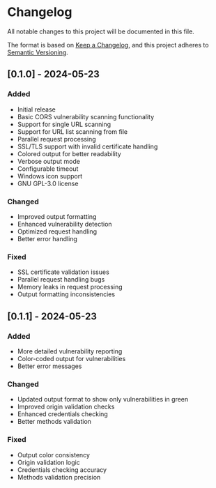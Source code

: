 # Changelog

All notable changes to this project will be documented in this file.

The format is based on [Keep a Changelog](https://keepachangelog.com/en/1.0.0/),
and this project adheres to [Semantic Versioning](https://semver.org/spec/v2.0.0.html).

## [0.1.0] - 2024-05-23

### Added
- Initial release
- Basic CORS vulnerability scanning functionality
- Support for single URL scanning
- Support for URL list scanning from file
- Parallel request processing
- SSL/TLS support with invalid certificate handling
- Colored output for better readability
- Verbose output mode
- Configurable timeout
- Windows icon support
- GNU GPL-3.0 license

### Changed
- Improved output formatting
- Enhanced vulnerability detection
- Optimized request handling
- Better error handling

### Fixed
- SSL certificate validation issues
- Parallel request handling bugs
- Memory leaks in request processing
- Output formatting inconsistencies

## [0.1.1] - 2024-05-23

### Added
- More detailed vulnerability reporting
- Color-coded output for vulnerabilities
- Better error messages

### Changed
- Updated output format to show only vulnerabilities in green
- Improved origin validation checks
- Enhanced credentials checking
- Better methods validation

### Fixed
- Output color consistency
- Origin validation logic
- Credentials checking accuracy
- Methods validation precision 
